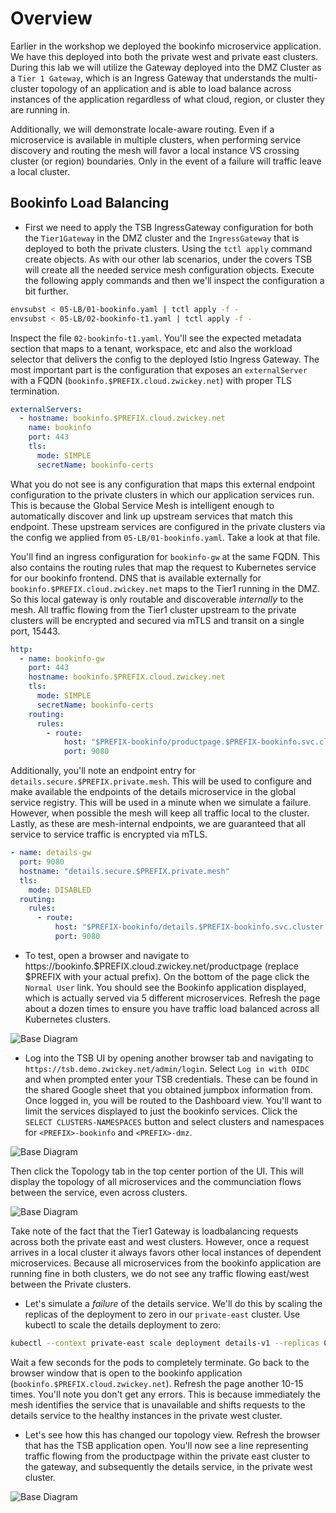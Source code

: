 # Overview
Earlier in the workshop we deployed the bookinfo microservice application.  We have this deployed into both the private west and private east clusters.  During this lab we will utilize the Gateway deployed into the DMZ Cluster as a `Tier 1 Gateway`, which is an Ingress Gateway that understands the multi-cluster topology of an application and is able to load balance across instances of the application regardless of what cloud, region, or cluster they are running in.

Additionally, we will demonstrate locale-aware routing.  Even if a microservice is available in multiple clusters, when performing service discovery and routing the mesh will favor a local instance VS crossing cluster (or region) boundaries.  Only in the event of a failure will traffic leave a local cluster.

## Bookinfo Load Balancing

- First we need to apply the TSB IngressGateway configuration for both the `Tier1Gateway` in the DMZ cluster and the `IngressGateway` that is deployed to both the private clusters.  Using the `tctl apply` command create objects.  As with our other lab scenarios, under the covers TSB will create all the needed service mesh configuration objects. Execute the following apply commands and then we'll inspect the configuration a bit further.

```bash
envsubst < 05-LB/01-bookinfo.yaml | tctl apply -f - 
envsubst < 05-LB/02-bookinfo-t1.yaml | tctl apply -f -
```

Inspect the file `02-bookinfo-t1.yaml`.  You'll see the expected metadata section that maps to a tenant, workspace, etc and also the workload selector that delivers the config to the deployed Istio Ingress Gateway.  The most important part is the configuration that exposes an `externalServer` with a FQDN (`bookinfo.$PREFIX.cloud.zwickey.net`) with proper TLS termination.

```yaml
externalServers:
  - hostname: bookinfo.$PREFIX.cloud.zwickey.net
    name: bookinfo
    port: 443
    tls:
      mode: SIMPLE
      secretName: bookinfo-certs
```

What you do not see is any configuration that maps this external endpoint configuration to the private clusters in which our application services run.  This is because the Global Service Mesh is intelligent enough to automatically discover and link up upstream services that match this endpoint.  These upstream services are configured in the private clusters via the config we applied from `05-LB/01-bookinfo.yaml`.  Take a look at that file.

You'll find an ingress configuration for `bookinfo-gw` at the same FQDN.  This also contains the routing rules that map the request to Kubernetes service for our bookinfo frontend.  DNS that is available externally for `bookinfo.$PREFIX.cloud.zwickey.net` maps to the Tier1 running in the DMZ.  So this local gateway is only routable and discoverable *internally* to the mesh.  All traffic flowing from the Tier1 cluster upstream to the private clusters will be encrypted and secured via mTLS and transit on a single port, 15443.

```yaml
http:
  - name: bookinfo-gw
    port: 443
    hostname: bookinfo.$PREFIX.cloud.zwickey.net
    tls:
      mode: SIMPLE
      secretName: bookinfo-certs
    routing:
      rules:
        - route:
            host: "$PREFIX-bookinfo/productpage.$PREFIX-bookinfo.svc.cluster.local"
            port: 9080
```

Additionally, you'll note an endpoint entry for `details.secure.$PREFIX.private.mesh`.  This will be used to configure and make available the endpoints of the details microservice in the global service registry.  This will be used in a minute when we simulate a failure.  However, when possible the mesh will keep all traffic local to the cluster.  Lastly, as these are mesh-internal endpoints, we are guaranteed that all service to service traffic is encrypted via mTLS.  

```yaml
- name: details-gw
  port: 9080
  hostname: "details.secure.$PREFIX.private.mesh"
  tls:
    mode: DISABLED
  routing:
    rules:
      - route:
          host: "$PREFIX-bookinfo/details.$PREFIX-bookinfo.svc.cluster.local"
          port: 9080
```

- To test, open a browser and navigate to https://bookinfo.$PREFIX.cloud.zwickey.net/productpage (replace $PREFIX with your actual prefix).  On the bottom of the page click the `Normal User` link.  You should see the Bookinfo application displayed, which is actually served via 5 different microservices.  Refresh the page about a dozen times to ensure you have traffic load balanced across all Kubernetes clusters.

![Base Diagram](../images/05-bookinfo.png)

- Log into the TSB UI by opening another browser tab and navigating to `https://tsb.demo.zwickey.net/admin/login`.  Select `Log in with OIDC` and when prompted enter your TSB credentials.  These can be found in the shared Google sheet that you obtained jumpbox information from.  Once logged in, you will be routed to the Dashboard view.  You'll want to limit the services displayed to just the bookinfo services.  Click the `SELECT CLUSTERS-NAMESPACES` button and select clusters and namespaces for `<PREFIX>-bookinfo` and `<PREFIX>-dmz`.  

![Base Diagram](../images/05-bookinfo-cluster.png)

Then click the Topology tab in the top center portion of the UI.  This will display the topology of all microservices and the communciation flows between the service, even across clusters.

![Base Diagram](../images/05-bookinfo-topo.png)

Take note of the fact that the Tier1 Gateway is loadbalancing requests across both the private east and west clusters.  However, once a request arrives in a local cluster it always favors other local instances of dependent microservices.  Because all microservices from the bookinfo application are running fine in both clusters, we do not see any traffic flowing east/west between the Private clusters.

- Let's simulate a *failure* of the details service.  We'll do this by scaling the replicas of the deployment to zero in our `private-east` cluster.  Use kubectl to scale the details deployment to zero:

```bash
kubectl --context private-east scale deployment details-v1 --replicas 0 -n $PREFIX-bookinfo
```

Wait a few seconds for the pods to completely terminate.  Go back to the browser window that is open to the bookinfo application (`bookinfo.$PREFIX.cloud.zwickey.net`).   Refresh the page another 10-15 times.  You'll note you don't get any errors.  This is because immediately the mesh identifies the service that is unavailable and shifts requests to the details service to the healthy instances in the private west cluster.

- Let's see how this has changed our topology view.  Refresh the browser that has the TSB application open.  You'll now see a line representing traffic flowing from the productpage within the private east cluster to the gateway, and subsequently the details service, in the private west cluster.  

![Base Diagram](../images/05-bookinfo-topo1.png)
